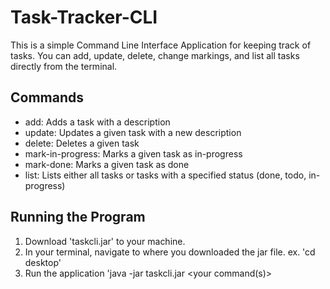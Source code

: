 # Task-Tracker-CLI
This is a simple Command Line Interface Application for keeping track of tasks. You can add, update, delete, change markings, and list all tasks directly from the terminal.

## Commands
* add: Adds a task with a description
* update: Updates a given task with a new description
* delete: Deletes a given task
* mark-in-progress: Marks a given task as in-progress
* mark-done: Marks a given task as done
* list: Lists either all tasks or tasks with a specified status (done, todo, in-progress)

## Running the Program
1. Download 'taskcli.jar' to your machine.
2. In your terminal, navigate to where you downloaded the jar file.
   ex. 'cd desktop'
3. Run the application
   'java -jar taskcli.jar <your command(s)>
